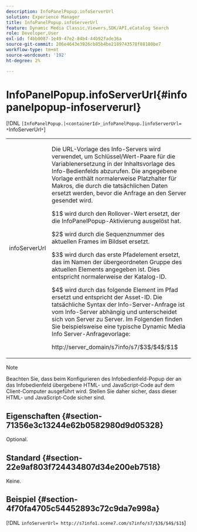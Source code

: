 ```yaml
---
description: InfoPanelPopup.infoServerUrl
solution: Experience Manager
title: InfoPanelPopup.infoServerUrl
feature: Dynamic Media Classic,Viewers,SDK/API,eCatalog Search
role: Developer,User
exl-id: f4bb0087-1e49-47e2-84b4-44b92fade36a
source-git-commit: 206e4643e3926cb85b4be2189743578f88180be7
workflow-type: tm+mt
source-wordcount: '192'
ht-degree: 2%

---
```


# InfoPanelPopup.infoServerUrl{#infopanelpopup-infoserverurl}

[!DNL `[InfoPanelPopup.|<containerId>_infoPanelPopup.]infoServerUrl= *`InfoServerUrl`*`]

<table id="table_9A6258D9B0DA4A29AA8A6C9BBCFE3662"> 
 <tbody> 
  <tr> 
   <td> <p> <span class="codeph"><span class="varname"> infoServerUrl</span></span> </p> </td> 
   <td> <p>Die URL-Vorlage des Info-Servers wird verwendet, um Schlüssel/Wert-Paare für die Variablenersetzung in der Inhaltsvorlage des Info-Bedienfelds abzurufen. Die angegebene Vorlage enthält normalerweise Platzhalter für Makros, die durch die tatsächlichen Daten ersetzt werden, bevor die Anfrage an den Server gesendet wird. </p> <p><span class="codeph"> $1$</span> wird durch den Rollover-Wert ersetzt, der die <span class="codeph"> InfoPanelPopup</span>-Aktivierung ausgelöst hat. </p> <p><span class="codeph"> $2$</span> wird durch die Sequenznummer des aktuellen Frames im Bildset ersetzt. </p> <p><span class="codeph"> $3$</span> wird durch das erste Pfadelement ersetzt, das im Namen der übergeordneten Gruppe des aktuellen Elements angegeben ist. Dies entspricht normalerweise der Katalog-ID. </p> <p><span class="codeph"> $4$</span> wird durch das folgende Element im Pfad ersetzt und entspricht der Asset-ID. Die tatsächliche Syntax der Info-Server-Anfrage ist vom Info-Server abhängig und unterscheidet sich von Server zu Server. Im Folgenden finden Sie beispielsweise eine typische Dynamic Media Info Server-Anfragevorlage: </p> <p><span class="codeph"> http://server_domain/s7info/s7/$3$/$4$/$1$</span> </p> </td> 
  </tr> 
 </tbody> 
</table>

>[!NOTE]
>
>Beachten Sie, dass beim Konfigurieren des Infobedienfeld-Popup der an das Infobedienfeld übergebene HTML- und JavaScript-Code auf dem Client-Computer ausgeführt wird. Stellen Sie daher sicher, dass dieser HTML- und JavaScript-Code sicher sind.

## Eigenschaften {#section-71356e3c13244e62b0582980d9d05328}

Optional.

## Standard {#section-22e9af803f724434807d34e200eb7518}

Keine.

## Beispiel {#section-4f70fa4705c54452893c72c9da7e998a}

[!DNL `infoServerUrl= http://s7info1.scene7.com/s7info/s7/$3$/$4$/$1$`]
